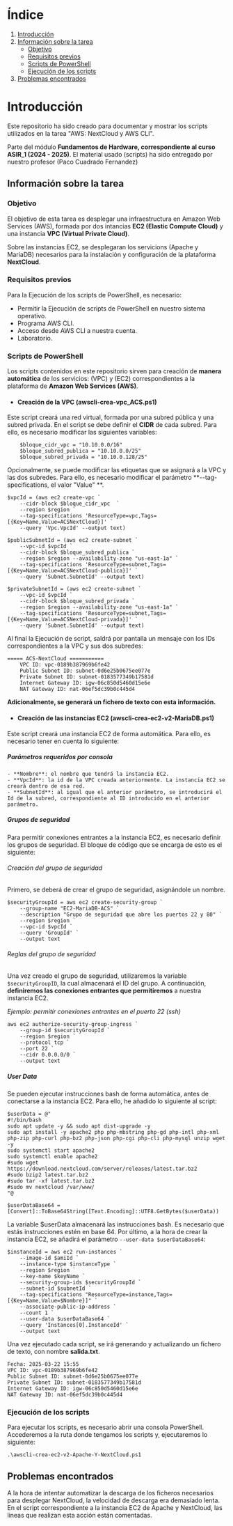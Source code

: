 # Índice
1. [Introducción](#Introducción)  
2. [Información sobre la tarea](#Información-sobre-la-tarea)  
    - [Objetivo](#Objetivo)  
    - [Requisitos previos](#Requisitos-previos)  
    - [Scripts de PowerShell](#Scripts-de-PowerShell)  
    - [Ejecución de los scripts](#Ejecución-de-los-scripts)  
3. [Problemas encontrados](#Problemas-encontrados)

# Introducción
Este repositorio ha sido creado para documentar y mostrar los scripts utilizados en la tarea "AWS: NextCloud y AWS CLI". 

Parte del módulo **Fundamentos de Hardware, correspondiente al curso ASIR_1 (2024 - 2025)**.
El material usado (scripts) ha sido entregado por nuestro profesor (Paco Cuadrado Fernandez)

## Información sobre la tarea
### Objetivo
El objetivo de esta tarea es desplegar una infraestructura en Amazon Web Services (AWS), formada por dos intancias **EC2 (Elastic Compute Cloud)** y una instancia **VPC (Virtual Private Cloud)**. 

Sobre las instancias EC2, se desplegaran los servicions (Apache y MariaDB) necesarios para la instalación y configuración de la plataforma **NextCloud**.

### Requisitos previos
Para la  Ejecución de los scripts de PowerShell, es necesario:
- Permitir la Ejecución de scripts de PowerShell en nuestro sistema operativo.
- Programa AWS CLI.
- Acceso desde AWS CLI a nuestra cuenta.
- Laboratorio.

### Scripts de PowerShell
Los scripts contenidos en este repositorio sirven para creación de **manera automática** de los servicios: (VPC) y (EC2) correspondientes a la plataforma de **Amazon Web Services (AWS)**.
- #### Creación de la VPC (awscli-crea-vpc_ACS.ps1)
Este script creará una red virtual, formada por una subred pública y una subred privada. En el script se debe definir el **CIDR** de cada subred. Para ello, es necesario modificar las siguientes variables:

````
	$bloque_cidr_vpc = "10.10.0.0/16"
	$bloque_subred_publica = "10.10.0.0/25"
	$bloque_subred_privada = "10.10.0.128/25"
````
Opcionalmente, se puede modificar las etiquetas que se asignará a la VPC y las dos subredes. Para ello, es necesario modificar el parámetro **--tag-specifications, el valor "Value" **.
````
$vpcId = (aws ec2 create-vpc `
    --cidr-block $bloque_cidr_vpc  `
    --region $region `
    --tag-specifications 'ResourceType=vpc,Tags=[{Key=Name,Value=ACSNextCloud}]' `
    --query 'Vpc.VpcId' --output text)

$publicSubnetId = (aws ec2 create-subnet `
    --vpc-id $vpcId `
    --cidr-block $bloque_subred_publica `
    --region $region --availability-zone "us-east-1a" `
    --tag-specifications 'ResourceType=subnet,Tags=[{Key=Name,Value=ACSNextCloud-publica}]' `
    --query 'Subnet.SubnetId' --output text)

$privateSubnetId = (aws ec2 create-subnet `
    --vpc-id $vpcId `
    --cidr-block $bloque_subred_privada `
    --region $region --availability-zone "us-east-1a" `
    --tag-specifications 'ResourceType=subnet,Tags=[{Key=Name,Value=ACSNextCloud-privada}]' `
    --query 'Subnet.SubnetId' --output text)
````
Al final la Ejecución de script, saldrá por pantalla un mensaje con los IDs correspondientes a la VPC y sus dos subredes:
````
===== ACS-NextCloud ===========
	VPC ID: vpc-0189b387969b6fe42
	Public Subnet ID: subnet-0d6e25b0675ee077e
	Private Subnet ID: subnet-0183577349b17581d
	Internet Gateway ID: igw-06c850d5460d15e6e
	NAT Gateway ID: nat-06ef5dc39b0c445d4
````
**Adicionalmente, se generará un fichero de texto con esta información.**
- #### Creación de las instancias EC2 (awscli-crea-ec2-v2-MariaDB.ps1)
Este script creará una instancia EC2 de forma automática. Para ello, es necesario tener en cuenta lo siguiente:
##### Parámetros requeridos por consola
	- **Nombre**: el nombre que tendrá la instancia EC2.
	- **VpcId**: la id de la VPC creada anteriormente. La instancia EC2 se creará dentro de esa red.
	- **SubnetId**: al igual que el anterior parámetro, se introducirá el Id de la subred, correspondiente al ID introducido en el anterior parámetro.

##### Grupos de seguridad
Para permitir conexiones entrantes a la instancia EC2, es necesario definir los grupos de seguridad. El bloque de código que se encarga de esto es el siguiente:

###### Creación del grupo de seguridad
Primero, se deberá de crear el grupo de seguridad, asignándole un nombre.
````
$securityGroupId = aws ec2 create-security-group `
    --group-name "EC2-MariaDB-ACS" `
    --description "Grupo de seguridad que abre los puertos 22 y 80" `
    --region $region `
    --vpc-id $vpcId `
    --query 'GroupId' `
    --output text
````
###### Reglas del grupo de seguridad
Una vez creado el grupo de seguridad, utilizaremos la variable ````$securityGroupID````, la cual almacenará el ID del grupo. A continuación, **definiremos las conexiones entrantes que permitiremos** a nuestra instancia EC2.

*Ejemplo: permitir conexiones entrantes en el puerto 22 (ssh)*
````
aws ec2 authorize-security-group-ingress `
    --group-id $securityGroupId `
    --region $region `
    --protocol tcp `
    --port 22 `
    --cidr 0.0.0.0/0 `
    --output text
````

##### User Data
Se pueden ejecutar instrucciones bash de forma automática, antes de conectarse a la instancia EC2. Para ello, he añadido lo siguiente al script:
````
$userData = @"
#!/bin/bash
sudo apt update -y && sudo apt dist-upgrade -y
sudo apt install -y apache2 php php-mbstring php-gd php-intl php-xml php-zip php-curl php-bz2 php-json php-cgi php-cli php-mysql unzip wget -y
sudo systemctl start apache2
sudo systemctl enable apache2
#sudo wget https://download.nextcloud.com/server/releases/latest.tar.bz2
#sudo bzip2 latest.tar.bz2
#sudo tar -xf latest.tar.bz2
#sudo mv nextcloud /var/www/
"@

$userDataBase64 = [Convert]::ToBase64String([Text.Encoding]::UTF8.GetBytes($userData))
````
La variable $userData almacenará las instrucciones bash. Es necesario que estás instrucciones estén en base 64.
Por último, a la hora de crear la instancia EC2, se añadirá el parámetro ````--user-data $userDataBase64````:
````
$instanceId = aws ec2 run-instances `
    --image-id $amiId `
    --instance-type $instanceType `
    --region $region `
    --key-name $keyName `
    --security-group-ids $securityGroupId `
    --subnet-id $subnetId `
    --tag-specifications "ResourceType=instance,Tags=[{Key=Name,Value=$Nombre}]" `
    --associate-public-ip-address `
    --count 1 `
    --user-data $userDataBase64 `
    --query 'Instances[0].InstanceId' `
    --output text
````
Una vez ejecutado cada script, se irá generando y actualizando un fichero de texto, con nombre **salida.txt**.
````
Fecha: 2025-03-22 15:55
VPC ID: vpc-0189b387969b6fe42
Public Subnet ID: subnet-0d6e25b0675ee077e
Private Subnet ID: subnet-0183577349b17581d
Internet Gateway ID: igw-06c850d5460d15e6e
NAT Gateway ID: nat-06ef5dc39b0c445d4
````
### Ejecución de los scripts
Para ejecutar los scripts, es necesario abrir una consola PowerShell. Accederemos a la ruta donde tengamos los scripts y, ejecutaremos lo siguiente:
````
.\awscli-crea-ec2-v2-Apache-Y-NextCloud.ps1
````
## Problemas encontrados
A la hora de intentar automatizar la descarga de los ficheros necesarios para desplegar NextCloud, la velocidad de descarga era demasiado lenta. En el script correspondiente a la instancia EC2 de Apache y NextCloud, las lineas que realizan esta acción están comentadas.
